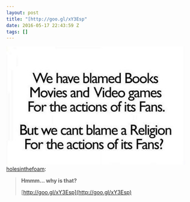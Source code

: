 ```yaml
---
layout: post
title: "[http://goo.gl/xY3Esp"
date: 2016-05-17 22:43:59 Z
tags: []
---
```

![](/media/2016/05/144523843554.jpg)
[holesinthefoam](http://holesinthefoam.tumblr.com/post/143174779230):

> **Hmmm… why is that?**
> 
> [http://goo.gl/xY3Esp](http://goo.gl/xY3Esp)
